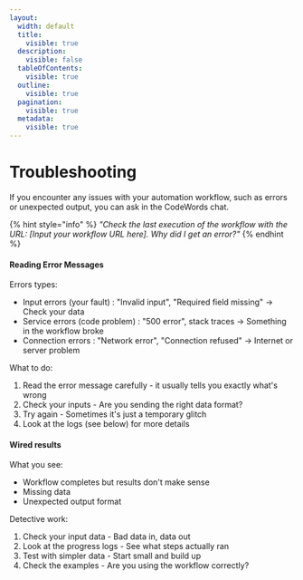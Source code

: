 ```yaml
---
layout:
  width: default
  title:
    visible: true
  description:
    visible: false
  tableOfContents:
    visible: true
  outline:
    visible: true
  pagination:
    visible: true
  metadata:
    visible: true
---
```


# Troubleshooting

If you encounter any issues with your automation workflow, such as errors or unexpected output, you can ask in the CodeWords chat.

{% hint style="info" %}
_"Check the last execution of the workflow with the URL: \[Input your workflow URL here]. Why did I get an error?"_
{% endhint %}

#### Reading Error Messages

Errors types:

* Input errors (your fault) : "Invalid input", "Required field missing" → Check your data
* Service errors (code problem) : "500 error", stack traces → Something in the workflow broke
* Connection errors : "Network error", "Connection refused" → Internet or server problem

What to do:

1. Read the error message carefully - it usually tells you exactly what's wrong
2. Check your inputs - Are you sending the right data format?
3. Try again - Sometimes it's just a temporary glitch
4. Look at the logs (see below) for more details

#### Wired results

What you see:

* Workflow completes but results don't make sense
* Missing data
* Unexpected output format

Detective work:

1. Check your input data - Bad data in, data out
2. Look at the progress logs - See what steps actually ran
3. Test with simpler data - Start small and build up
4. Check the examples - Are you using the workflow correctly?

